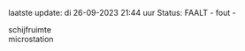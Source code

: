 laatste update: 
di 26-09-2023 21:44   uur 
Status: FAALT - fout - 
<div class="service R">schijfruimte</div><div class="service Y">microstation</div>